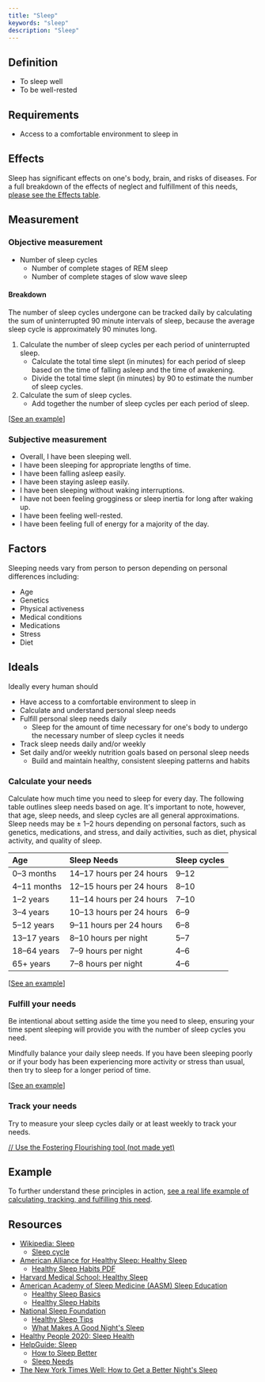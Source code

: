 ```yaml
---
title: "Sleep"
keywords: "sleep"
description: "Sleep"
---
```


## Definition

- To sleep well
- To be well-rested

## Requirements

- Access to a comfortable environment to sleep in

## Effects

Sleep has significant effects on one's body, brain, and risks of diseases. For a full breakdown of the effects of neglect and fulfillment of this needs, [please see the Effects table](/needs/physiological/sleep/effects/).

## Measurement

### Objective measurement

- Number of sleep cycles
  - Number of complete stages of REM sleep
  - Number of complete stages of slow wave sleep

#### Breakdown

The number of sleep cycles undergone can be tracked daily by calculating the sum of uninterrupted 90 minute intervals of sleep, because the average sleep cycle is approximately 90 minutes long.

1. Calculate the number of sleep cycles per each period of uninterrupted sleep.
   - Calculate the total time slept (in minutes) for each period of sleep based on the time of falling asleep and the time of awakening.
   - Divide the total time slept (in minutes) by 90 to estimate the number of sleep cycles.
2. Calculate the sum of sleep cycles.
   - Add together the number of sleep cycles per each period of sleep.

\[[See an example](/needs/physiological/sleep/example/#tracking-my-needs)]

### Subjective measurement

- Overall, I have been sleeping well.
- I have been sleeping for appropriate lengths of time.
- I have been falling asleep easily.
- I have been staying asleep easily.
- I have been sleeping without waking interruptions.
- I have not been feeling grogginess or sleep inertia for long after waking up.
- I have been feeling well-rested.
- I have been feeling full of energy for a majority of the day.

## Factors

Sleeping needs vary from person to person depending on personal differences including:

- Age
- Genetics
- Physical activeness
- Medical conditions
- Medications
- Stress
- Diet

## Ideals

Ideally every human should

- Have access to a comfortable environment to sleep in
- Calculate and understand personal sleep needs
- Fulfill personal sleep needs daily
  - Sleep for the amount of time necessary for one's body to undergo the necessary number of sleep cycles it needs
- Track sleep needs daily and/or weekly
- Set daily and/or weekly nutrition goals based on personal sleep needs
  - Build and maintain healthy, consistent sleeping patterns and habits

### Calculate your needs

Calculate how much time you need to sleep for every day. The following table outlines sleep needs based on age. It's important to note, however, that age, sleep needs, and sleep cycles are all general approximations. Sleep needs may be ± 1–2 hours depending on personal factors, such as genetics, medications, and stress, and daily activities, such as diet, physical activity, and quality of sleep.

| Age         | Sleep Needs              | Sleep cycles |
| :---------- | :----------------------- | :----------- |
| 0–3 months  | 14–17 hours per 24 hours | 9–12         |
| 4–11 months | 12–15 hours per 24 hours | 8–10         |
| 1–2 years   | 11–14 hours per 24 hours | 7–10         |
| 3–4 years   | 10–13 hours per 24 hours | 6–9          |
| 5–12 years  | 9–11 hours per 24 hours  | 6–8          |
| 13–17 years | 8–10 hours per night     | 5–7          |
| 18–64 years | 7–9 hours per night      | 4–6          |
| 65+ years   | 7–8 hours per night      | 4–6          |

\[[See an example](/needs/physiological/sleep/example/#calculating-my-needs)]

### Fulfill your needs

Be intentional about setting aside the time you need to sleep, ensuring your time spent sleeping will provide you with the number of sleep cycles you need.

Mindfully balance your daily sleep needs. If you have been sleeping poorly or if your body has been experiencing more activity or stress than usual, then try to sleep for a longer period of time.

\[[See an example](/needs/physiological/sleep/example/#fulfilling-my-needs)]

### Track your needs

Try to measure your sleep cycles daily or at least weekly to track your needs.

[// Use the Fostering Flourishing tool (not made yet)](#/)

## Example

To further understand these principles in action, [see a real life example of calculating, tracking, and fulfilling this need](/needs/physiological/sleep/example/).

## Resources

- [Wikipedia: Sleep](https://en.wikipedia.org/wiki/Sleep)
  - [Sleep cycle](https://en.wikipedia.org/wiki/Sleep_cycle)
- [American Alliance for Healthy Sleep: Healthy Sleep](https://sleepallies.org/healthy_sleep.php)
  - [Healthy Sleep Habits PDF](http://www.sleepallies.org/docs/Healthy_Sleep_Habits.pdf)
- [Harvard Medical School: Healthy Sleep](http://healthysleep.med.harvard.edu/)
- [American Academy of Sleep Medicine (AASM) Sleep Education](http://sleepeducation.org/)
  - [Healthy Sleep Basics](http://sleepeducation.org/healthysleep/healthy-sleep-basics/)
  - [Healthy Sleep Habits](http://sleepeducation.org/essentials-in-sleep/healthy-sleep-habits)
- [National Sleep Foundation](https://www.sleepfoundation.org/)
  - [Healthy Sleep Tips](https://www.sleepfoundation.org/articles/healthy-sleep-tips)
  - [What Makes A Good Night's Sleep](https://www.sleepfoundation.org/articles/what-makes-good-nights-sleep)
- [Healthy People 2020: Sleep Health](https://www.healthypeople.gov/2020/topics-objectives/topic/sleep-health)
- [HelpGuide: Sleep](https://www.helpguide.org/home-pages/sleep.htm)
  - [How to Sleep Better](https://www.helpguide.org/articles/sleep/getting-better-sleep.htm)
  - [Sleep Needs](https://www.helpguide.org/articles/sleep/sleep-needs-get-the-sleep-you-need.htm)
- [The New York Times Well: How to Get a Better Night's Sleep](https://www.nytimes.com/guides/well/how-to-sleep)
